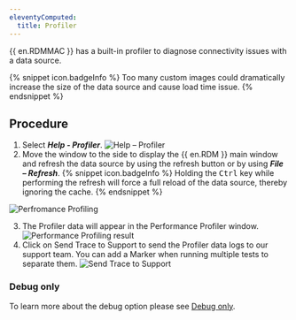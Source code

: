 ```yaml
---
eleventyComputed:
  title: Profiler
---
```

{{ en.RDMMAC }} has a built-in profiler to diagnose connectivity issues with a data source.

{% snippet icon.badgeInfo %}
Too many custom images could dramatically increase the size of the data source and cause load time issue.
{% endsnippet %}

## Procedure

1. Select ***Help - Profiler***.
![Help – Profiler](https://cdnweb.devolutions.net/docs/en/rdm/mac/clip10470.png)
1. Move the window to the side to display the {{ en.RDM }} main window and refresh the data source by using the refresh button or by using ***File – Refresh***.
{% snippet icon.badgeInfo %}
Holding the <kbd>Ctrl</kbd> key while performing the refresh will force a full reload of the data source, thereby ignoring the cache.
{% endsnippet %}

![Perfromance Profiling](https://cdnweb.devolutions.net/docs/en/rdm/mac/clip10471.png)

3. The Profiler data will appear in the Performance Profiler window.
![Performance Profiling result](https://cdnweb.devolutions.net/docs/en/rdm/mac/clip10472.png)
4. Click on Send Trace to Support to send the Profiler data logs to our support team. You can add a Marker when running multiple tests to separate them.
![Send Trace to Support](https://cdnweb.devolutions.net/docs/en/rdm/mac/clip10473.png)

### Debug only

To learn more about the debug option please see [Debug only](/rdm/mac/commands/help/profiler/debug-only/).
